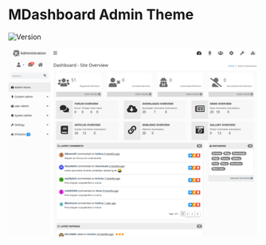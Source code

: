 # MDashboard Admin Theme

![Version](https://img.shields.io/badge/Version-1.4.1-blue.svg)

![Preview](screenshot.png)
